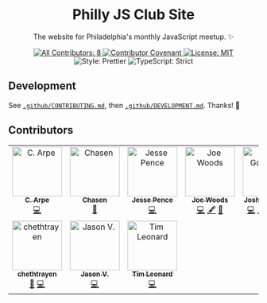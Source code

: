 <h1 align="center">Philly JS Club Site</h1>

<p align="center">
The website for Philadelphia's monthly JavaScript meetup. ✨
</p>

<p align="center">
	<a href="#contributors" target="_blank">
<!-- prettier-ignore-start -->
<!-- ALL-CONTRIBUTORS-BADGE:START - Do not remove or modify this section -->
<img alt="All Contributors: 8" src="https://img.shields.io/badge/all_contributors-8-21bb42.svg" />
<!-- ALL-CONTRIBUTORS-BADGE:END -->
<!-- prettier-ignore-end -->
	</a>
	<a href="https://github.com/philly-js-club/philly-js-club-website/blob/main/.github/CODE_OF_CONDUCT.md" target="_blank">
		<img alt="Contributor Covenant" src="https://img.shields.io/badge/code_of_conduct-enforced-21bb42" />
	</a>
	<a href="https://github.com/philly-js-club/philly-js-club-website/blob/main/LICENSE.md" target="_blank">
	    <img alt="License: MIT" src="https://img.shields.io/github/license/philly-js-club/philly-js-club-website?color=21bb42">
    </a>
	<img alt="Style: Prettier" src="https://img.shields.io/badge/style-prettier-21bb42.svg" />
    <img alt="TypeScript: Strict" src="https://img.shields.io/badge/typescript-strict-21bb42.svg" />
</p>

## Development

See [`.github/CONTRIBUTING.md`](./.github/CONTRIBUTING.md), then [`.github/DEVELOPMENT.md`](./.github/DEVELOPMENT.md).
Thanks! 💖

## Contributors

<!-- spellchecker: disable -->
<!-- ALL-CONTRIBUTORS-LIST:START - Do not remove or modify this section -->
<!-- prettier-ignore-start -->
<!-- markdownlint-disable -->
<table>
  <tbody>
    <tr>
      <td align="center" valign="top" width="14.28%"><a href="https://github.com/colin-j-arpe"><img src="https://avatars.githubusercontent.com/u/23365750?v=4?s=100" width="100px;" alt="C. Arpe"/><br /><sub><b>C. Arpe</b></sub></a><br /><a href="https://github.com/philly-js-club/philly-js-club-website/commits?author=colin-j-arpe" title="Code">💻</a></td>
      <td align="center" valign="top" width="14.28%"><a href="https://github.com/chasenstark"><img src="https://avatars.githubusercontent.com/u/40804965?v=4?s=100" width="100px;" alt="Chasen"/><br /><sub><b>Chasen</b></sub></a><br /><a href="https://github.com/philly-js-club/philly-js-club-website/commits?author=chasenstark" title="Documentation">📖</a></td>
      <td align="center" valign="top" width="14.28%"><a href="http://jovialpenguin.com"><img src="https://avatars.githubusercontent.com/u/102560332?v=4?s=100" width="100px;" alt="Jesse Pence"/><br /><sub><b>Jesse Pence</b></sub></a><br /><a href="https://github.com/philly-js-club/philly-js-club-website/commits?author=jazzypants1989" title="Code">💻</a></td>
      <td align="center" valign="top" width="14.28%"><a href="https://joewoods.dev"><img src="https://avatars.githubusercontent.com/u/7093793?v=4?s=100" width="100px;" alt="Joe Woods"/><br /><sub><b>Joe Woods</b></sub></a><br /><a href="https://github.com/philly-js-club/philly-js-club-website/commits?author=tjwds" title="Code">💻</a> <a href="#content-tjwds" title="Content">🖋</a> <a href="#maintenance-tjwds" title="Maintenance">🚧</a></td>
      <td align="center" valign="top" width="14.28%"><a href="http://www.joshuakgoldberg.com"><img src="https://avatars.githubusercontent.com/u/3335181?v=4?s=100" width="100px;" alt="Josh Goldberg"/><br /><sub><b>Josh Goldberg</b></sub></a><br /><a href="https://github.com/philly-js-club/philly-js-club-website/commits?author=JoshuaKGoldberg" title="Code">💻</a> <a href="#content-JoshuaKGoldberg" title="Content">🖋</a> <a href="#design-JoshuaKGoldberg" title="Design">🎨</a> <a href="#maintenance-JoshuaKGoldberg" title="Maintenance">🚧</a> <a href="#tool-JoshuaKGoldberg" title="Tools">🔧</a></td>
      <td align="center" valign="top" width="14.28%"><a href="https://linktr.ee/ronbraha"><img src="https://avatars.githubusercontent.com/u/45559220?v=4?s=100" width="100px;" alt="Ron Braha"/><br /><sub><b>Ron Braha</b></sub></a><br /><a href="https://github.com/philly-js-club/philly-js-club-website/commits?author=RNR1" title="Code">💻</a></td>
      <td align="center" valign="top" width="14.28%"><a href="https://www.codeserious.com"><img src="https://avatars.githubusercontent.com/u/414475?v=4?s=100" width="100px;" alt="Sean Kennedy"/><br /><sub><b>Sean Kennedy</b></sub></a><br /><a href="https://github.com/philly-js-club/philly-js-club-website/commits?author=seriouslysean" title="Code">💻</a></td>
    </tr>
    <tr>
      <td align="center" valign="top" width="14.28%"><a href="https://github.com/chethtrayen"><img src="https://avatars.githubusercontent.com/u/14133613?v=4?s=100" width="100px;" alt="chethtrayen"/><br /><sub><b>chethtrayen</b></sub></a><br /><a href="#design-chethtrayen" title="Design">🎨</a> <a href="https://github.com/philly-js-club/philly-js-club-website/commits?author=chethtrayen" title="Code">💻</a></td>
      <td align="center" valign="top" width="14.28%"><a href="https://github.com/jvoccia"><img src="https://avatars.githubusercontent.com/u/6591584?v=4" width="100px;" alt="Jason V."/><br /><sub><b>Jason V.</b></sub></a><br /><a href="https://github.com/philly-js-club/philly-js-club-website/commits?author=jvoccia" title="Code">💻</a></td>
      <td align="center" valign="top" width="14.28%"><a href="https://github.com/iamtimleonard"><img src="https://avatars.githubusercontent.com/u/69484330?v=4" width="100px;" alt="Tim Leonard"/><br /><sub><b>Tim Leonard</b></sub></a><br /><a href="https://github.com/philly-js-club/philly-js-club-website/commits?author=iamtimleonard" title="Code">💻</a></td>
    </tr>
  </tbody>
</table>

<!-- markdownlint-restore -->
<!-- prettier-ignore-end -->

<!-- ALL-CONTRIBUTORS-LIST:END -->
<!-- spellchecker: enable -->
